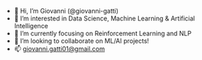 - 👋 Hi, I’m Giovanni (@giovanni-gatti)
- 👀 I’m interested in Data Science, Machine Learning & Artificial Intelligence
- 🌱 I’m currently focusing on Reinforcement Learning and NLP
- 💞️ I’m looking to collaborate on ML/AI projects!
- 📫 giovanni.gatti01@gmail.com

<!---
GitGiova/GitGiova is a ✨ special ✨ repository because its `README.md` (this file) appears on your GitHub profile.
You can click the Preview link to take a look at your changes.
--->
